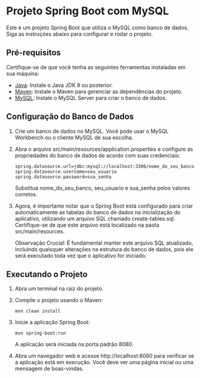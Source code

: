 # Projeto Spring Boot com MySQL

Este é um projeto Spring Boot que utiliza o MySQL como banco de dados. Siga as instruções abaixo para configurar e rodar o projeto.

## Pré-requisitos

Certifique-se de que você tenha as seguintes ferramentas instaladas em sua máquina:

- [Java](https://www.oracle.com/java/technologies/javase-downloads.html): Instale o Java JDK 8 ou posterior.
- [Maven](https://maven.apache.org/): Instale o Maven para gerenciar as dependências do projeto.
- [MySQL](https://www.mysql.com/): Instale o MySQL Server para criar o banco de dados.

## Configuração do Banco de Dados

1. Crie um banco de dados no MySQL. Você pode usar o MySQL Workbench ou o cliente MySQL de sua escolha.

2. Abra o arquivo src/main/resources/application.properties e configure as propriedades do banco de dados de acordo com suas credenciais:

   ```
   spring.datasource.url=jdbc:mysql://localhost:3306/nome_do_seu_banco
   spring.datasource.username=seu_usuario
   spring.datasource.password=sua_senha
   ```

   Substitua nome_do_seu_banco, seu_usuario e sua_senha pelos valores corretos.

3. Agora, é importante notar que o Spring Boot está configurado para criar automaticamente as tabelas do banco de dados na inicialização do aplicativo, utilizando um arquivo SQL chamado create-tables.sql. Certifique-se de que este arquivo está localizado na pasta src/main/resources.

   Observação Crucial: É fundamental manter este arquivo SQL atualizado, incluindo quaisquer alterações na estrutura do banco de dados, pois ele será executado toda vez que o aplicativo for iniciado.

## Executando o Projeto

1. Abra um terminal na raiz do projeto.

2. Compile o projeto usando o Maven:

   ```shell
   mvn clean install
   ```

3. Inicie a aplicação Spring Boot:

   ```shell
   mvn spring-boot:run
   ```

   A aplicação será iniciada na porta padrão 8080.

4. Abra um navegador web e acesse http://localhost:8080 para verificar se a aplicação está em execução. Você deve ver uma página inicial ou uma mensagem de boas-vindas.

